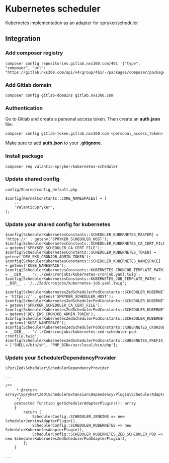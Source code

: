 # Kubernetes scheduler

Kubernetes implementation as an adapter for spryker/scheduler

## Integration

### Add composer registry
```
composer config repositories.gitlab.nxs360.com/461 '{"type": "composer", "url": "https://gitlab.nxs360.com/api/v4/group/461/-/packages/composer/packages.json"}'
```

### Add Gitlab domain
```
composer config gitlab-domains gitlab.nxs360.com
```

### Authentication
Go to Gitlab and create a personal access token. Then create an **auth.json** file:
```
composer config gitlab-token.gitlab.nxs360.com <personal_access_token>
```

Make sure to add **auth.json** to your **.gitignore**.

### Install package
```
composer req valantic-spryker/kubernetes-scheduler
```

### Update shared config
`config/Shared/config_default.php`

```
$config[KernelConstants::CORE_NAMESPACES] = [
    ...
    'ValanticSpryker',
];
```

### Update your shared config for kubernetes
```
$config[SchedulerKubernetesConstants::SCHEDULER_KUBERNETES_MASTER] = 'https://' . getenv('SPRYKER_SCHEDULER_HOST');
$config[SchedulerKubernetesConstants::SCHEDULER_KUBERNETES_CA_CERT_FILE] = getenv('SPRYKER_SCHEDULER_CA_CERT_FILE');
$config[SchedulerKubernetesConstants::SCHEDULER_KUBERNETES_TOKEN] = getenv('DEV_EKS_CRONJOB_ADMIN_TOKEN');
$config[SchedulerKubernetesConstants::SCHEDULER_KUBERNETES_NAMESPACE] = getenv('KUBE_NAMESPACE');
$config[SchedulerKubernetesConstants::KUBERNETES_CRONJOB_TEMPLATE_PATH] = __DIR__ . '/../Zed/cronjobs/kubernetes-cronjob.yaml.twig';
$config[SchedulerKubernetesConstants::KUBERNETES_JOB_TEMPLATE_PATH] = __DIR__ . '/../Zed/cronjobs/kubernetes-job.yaml.twig';

$config[SchedulerKubernetesZedSchedulerPodConstants::SCHEDULER_KUBERNETES_MASTER] = 'https://' . getenv('SPRYKER_SCHEDULER_HOST');
$config[SchedulerKubernetesZedSchedulerPodConstants::SCHEDULER_KUBERNETES_CA_CERT_FILE] = getenv('SPRYKER_SCHEDULER_CA_CERT_FILE');
$config[SchedulerKubernetesZedSchedulerPodConstants::SCHEDULER_KUBERNETES_TOKEN] = getenv('DEV_EKS_CRONJOB_ADMIN_TOKEN');
$config[SchedulerKubernetesZedSchedulerPodConstants::SCHEDULER_KUBERNETES_NAMESPACE] = getenv('KUBE_NAMESPACE');
$config[SchedulerKubernetesZedSchedulerPodConstants::KUBERNETES_CRONJOB_TEMPLATE_PATH] = __DIR__ . '/../Zed/cronjobs/kubernetes-zed-scheduler-pod-cronfile.twig';
$config[SchedulerKubernetesZedSchedulerPodConstants::KUBERNETES_PREFIX_CRONTAB] = ['SHELL=/bin/sh', 'PHP_BIN=/usr/local/bin/php'];
```

### Update your SchedulerDependencyProvider
`\Pyz\Zed\Scheduler\SchedulerDependencyProvider`

```
...

/**
     * @return array<\Spryker\Zed\SchedulerExtension\Dependency\Plugin\SchedulerAdapterPluginInterface>
     */
    protected function getSchedulerAdapterPlugins(): array
    {
        return [
            SchedulerConfig::SCHEDULER_JENKINS => new SchedulerJenkinsAdapterPlugin(),
            SchedulerConfig::SCHEDULER_KUBERNETES => new SchedulerKubernetesAdapterPlugin(),
            SchedulerConfig::SCHEDULER_KUBERNETES_ZED_SCHEDULER_POD => new SchedulerKubernetesZedSchedulerPodAdapterPlugin(),
        ];
    }

...
```
